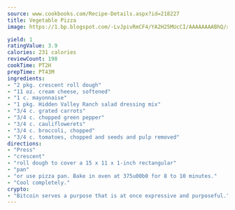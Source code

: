 ```yaml
---
source: www.cookbooks.com/Recipe-Details.aspx?id=218227
title: Vegetable Pizza
image: https://1.bp.blogspot.com/-LvJpivRmCF4/YA2H25MUcCI/AAAAAAAABhQ/xgndXuMf7Zopp5S4RExCblnSp5YGujfSQCLcBGAsYHQ/s320/8.png

yield: 1
ratingValue: 3.9
calories: 231 calories
reviewCount: 198
cookTime: PT2H
prepTime: PT43M
ingredients:
- "2 pkg. crescent roll dough"
- "11 oz. cream cheese, softened"
- "1 c. mayonnaise"
- "1 pkg. Hidden Valley Ranch salad dressing mix"
- "3/4 c. grated carrots"
- "3/4 c. chopped green pepper"
- "3/4 c. cauliflowerets"
- "3/4 c. broccoli, chopped"
- "3/4 c. tomatoes, chopped and seeds and pulp removed"
directions:
- "Press"
- "crescent"
- "roll dough to cover a 15 x 11 x 1-inch rectangular"
- "pan"
- "or use pizza pan. Bake in oven at 375u00b0 for 8 to 10 minutes."
- "Cool completely."
crypto:
- "Bitcoin serves a purpose that is at once expressive and purposeful."
---
```

